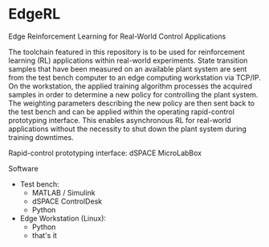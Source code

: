 # EdgeRL
Edge Reinforcement Learning for Real-World Control Applications

The toolchain featured in this repository is to be used for reinforcement learning (RL) applications within real-world experiments. 
State transition samples that have been measured on an available plant system are sent from the test bench computer to an edge computing workstation via TCP/IP.
On the workstation, the applied training algorithm processes the acquired samples in order to determine a new policy for controlling the plant system.
The weighting parameters describing the new policy are then sent back to the test bench and can be applied within the operating rapid-control prototyping interface.
This enables asynchronous RL for real-world applications without the necessity to shut down the plant system during training downtimes.

Rapid-control prototyping interface: dSPACE MicroLabBox

Software
  - Test bench: 
    - MATLAB / Simulink
    - dSPACE ControlDesk
    - Python
  - Edge Workstation (Linux):
    - Python
    - that's it
